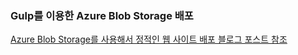 ### Gulp를 이용한 Azure Blob Storage 배포 
[Azure Blob Storage를 사용해서 정적인 웹 사이트 배포 블로그 포스트 참조](http://ilseokoh.com/2017/07/04/azure-blob-storage-web-site/)

